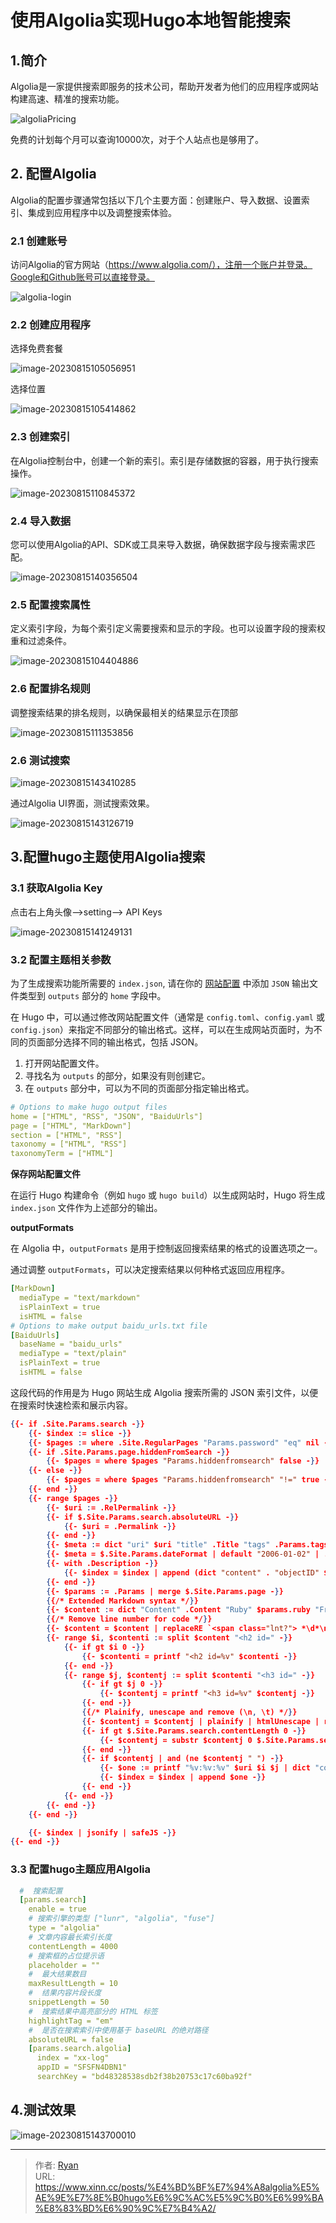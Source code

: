 # 使用Algolia实现Hugo本地智能搜索









## 1.简介



Algolia是一家提供搜索即服务的技术公司，帮助开发者为他们的应用程序或网站构建高速、精准的搜索功能。



![algoliaPricing](http://cdn1.ryanxin.live/image-20230815102738980.png)



免费的计划每个月可以查询10000次，对于个人站点也是够用了。



## 2. 配置Algolia



Algolia的配置步骤通常包括以下几个主要方面：创建账户、导入数据、设置索引、集成到应用程序中以及调整搜索体验。



### 2.1 创建账号

访问Algolia的官方网站（https://www.algolia.com/），注册一个账户并登录。Google和Github账号可以直接登录。



![algolia-login](http://cdn1.ryanxin.live/image-20230815104008760.png)



### 2.2 创建应用程序

选择免费套餐

![image-20230815105056951](http://cdn1.ryanxin.live/image-20230815105056951.png)



选择位置

![image-20230815105414862](http://cdn1.ryanxin.live/image-20230815105414862.png)





### 2.3 创建索引

在Algolia控制台中，创建一个新的索引。索引是存储数据的容器，用于执行搜索操作。

![image-20230815110845372](http://cdn1.ryanxin.live/image-20230815110845372.png)





### 2.4 导入数据

您可以使用Algolia的API、SDK或工具来导入数据，确保数据字段与搜索需求匹配。

![image-20230815140356504](http://cdn1.ryanxin.live/image-20230815140356504.png)



### 2.5 配置搜索属性

定义索引字段，为每个索引定义需要搜索和显示的字段。也可以设置字段的搜索权重和过滤条件。

![image-20230815104404886](http://cdn1.ryanxin.live/image-20230815104404886.png)



### 2.6 配置排名规则

调整搜索结果的排名规则，以确保最相关的结果显示在顶部

![image-20230815111353856](http://cdn1.ryanxin.live/image-20230815111353856.png)



### 2.6 测试搜索

![image-20230815143410285](http://cdn1.ryanxin.live/image-20230815143410285.png)

通过Algolia UI界面，测试搜索效果。

![image-20230815143126719](http://cdn1.ryanxin.live/image-20230815143126719.png)





## 3.配置hugo主题使用Algolia搜索



### 3.1 获取Algolia Key

点击右上角头像—>setting—> API Keys

![image-20230815141249131](http://cdn1.ryanxin.live/image-20230815141249131.png)



### 3.2 配置主题相关参数



为了生成搜索功能所需要的 `index.json`, 请在你的 [网站配置](https://hugoloveit.com/zh-cn/theme-documentation-basics/#site-configuration) 中添加 `JSON` 输出文件类型到 `outputs` 部分的 `home` 字段中。





在 Hugo 中，可以通过修改网站配置文件（通常是 `config.toml`、`config.yaml` 或 `config.json`）来指定不同部分的输出格式。这样，可以在生成网站页面时，为不同的页面部分选择不同的输出格式，包括 JSON。

1. 打开网站配置文件。
2. 寻找名为 `outputs` 的部分，如果没有则创建它。
3. 在 `outputs` 部分中，可以为不同的页面部分指定输出格式。

```yaml
# Options to make hugo output files
home = ["HTML", "RSS", "JSON", "BaiduUrls"]
page = ["HTML", "MarkDown"]
section = ["HTML", "RSS"]
taxonomy = ["HTML", "RSS"]
taxonomyTerm = ["HTML"]
```



**保存网站配置文件**

在运行 Hugo 构建命令（例如 `hugo` 或 `hugo build`）以生成网站时，Hugo 将生成 `index.json` 文件作为上述部分的输出。





**outputFormats**

在 Algolia 中，`outputFormats` 是用于控制返回搜索结果的格式的设置选项之一。

通过调整 `outputFormats`，可以决定搜索结果以何种格式返回应用程序。

```yaml
[MarkDown]
  mediaType = "text/markdown"
  isPlainText = true
  isHTML = false
# Options to make output baidu_urls.txt file
[BaiduUrls]
  baseName = "baidu_urls"
  mediaType = "text/plain"
  isPlainText = true
  isHTML = false
```





这段代码的作用是为 Hugo 网站生成 Algolia 搜索所需的 JSON 索引文件，以便在搜索时快速检索和展示内容。

```json
{{- if .Site.Params.search -}}
    {{- $index := slice -}}
    {{- $pages := where .Site.RegularPages "Params.password" "eq" nil -}}
    {{- if .Site.Params.page.hiddenFromSearch -}}
        {{- $pages = where $pages "Params.hiddenfromsearch" false -}}
    {{- else -}}
        {{- $pages = where $pages "Params.hiddenfromsearch" "!=" true -}}
    {{- end -}}
    {{- range $pages -}}
        {{- $uri := .RelPermalink -}}
        {{- if $.Site.Params.search.absoluteURL -}}
            {{- $uri = .Permalink -}}
        {{- end -}}
        {{- $meta := dict "uri" $uri "title" .Title "tags" .Params.tags "categories" .Params.categories -}}
        {{- $meta = $.Site.Params.dateFormat | default "2006-01-02" | .PublishDate.Format | dict "date" | merge $meta -}}
        {{- with .Description -}}
            {{- $index = $index | append (dict "content" . "objectID" $uri | merge $meta) -}}
        {{- end -}}
        {{- $params := .Params | merge $.Site.Params.page -}}
        {{/* Extended Markdown syntax */}}
        {{- $content := dict "Content" .Content "Ruby" $params.ruby "Fraction" $params.fraction "Fontawesome" $params.fontawesome | partial "function/content.html" -}}
        {{/* Remove line number for code */}}
        {{- $content = $content | replaceRE `<span class="lnt?"> *\d*\n?</span>` "" -}}
        {{- range $i, $contenti := split $content "<h2 id=" -}}
            {{- if gt $i 0 -}}
                {{- $contenti = printf "<h2 id=%v" $contenti -}}
            {{- end -}}
            {{- range $j, $contentj := split $contenti "<h3 id=" -}}
                {{- if gt $j 0 -}}
                    {{- $contentj = printf "<h3 id=%v" $contentj -}}
                {{- end -}}
                {{/* Plainify, unescape and remove (\n, \t) */}}
                {{- $contentj = $contentj | plainify | htmlUnescape | replaceRE `[\n\t ]+` " " -}}
                {{- if gt $.Site.Params.search.contentLength 0 -}}
                    {{- $contentj = substr $contentj 0 $.Site.Params.search.contentLength -}}
                {{- end -}}
                {{- if $contentj | and (ne $contentj " ") -}}
                    {{- $one := printf "%v:%v:%v" $uri $i $j | dict "content" $contentj "objectID" | merge $meta -}}
                    {{- $index = $index | append $one -}}
                {{- end -}}
            {{- end -}}
        {{- end -}}
    {{- end -}}

    {{- $index | jsonify | safeJS -}}
{{- end -}}

```





### 3.3 配置hugo主题应用Algolia

```yaml
  #  搜索配置
  [params.search]
    enable = true
    # 搜索引擎的类型 ["lunr", "algolia", "fuse"]
    type = "algolia"
    # 文章内容最长索引长度
    contentLength = 4000
    # 搜索框的占位提示语
    placeholder = ""
    #  最大结果数目
    maxResultLength = 10
    #  结果内容片段长度
    snippetLength = 50
    #  搜索结果中高亮部分的 HTML 标签
    highlightTag = "em"
    #  是否在搜索索引中使用基于 baseURL 的绝对路径
    absoluteURL = false
    [params.search.algolia]
      index = "xx-log"
      appID = "SFSFN4DBN1"
      searchKey = "bd48328538sdb2f38b20753c17c60ba92f"
```







## 4.测试效果

![image-20230815143700010](http://cdn1.ryanxin.live/image-20230815143700010.png)

---

> 作者: [Ryan](https://github.com/ryanxin7)  
> URL: https://www.xinn.cc/posts/%E4%BD%BF%E7%94%A8algolia%E5%AE%9E%E7%8E%B0hugo%E6%9C%AC%E5%9C%B0%E6%99%BA%E8%83%BD%E6%90%9C%E7%B4%A2/  

